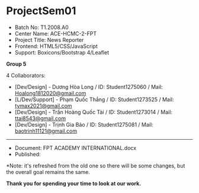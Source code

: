 # ProjectSem01

- Batch No: T1.2008.A0
- Center Name: ACE-HCMC-2-FPT
- Project Title: News Reporter
- Frontend: HTML5/CSS/JavaScript
- Support: Boxicons/Bootstrap 4/Leaflet

__________Group 5__________

4 Collaborators:

- [Dev/Design] - Dương Hòa Long / ID: Student1275060 / Mail: Hoalong1812020@gmail.com
- [L/Dev/Support] - Phạm Quốc Thắng / ID: Student1273525 / Mail: tymax2021@gmail.com
- [Dev/Design] - Trần Hoàng Quốc Tài / ID: Student1273014 / Mail: ttai8543@gmail.com
- [Dev/Design] - Trịnh Gia Bảo / ID: Student1275081 / Mail: baotrinh11121@gmail.com

_____________________________

- Document: FPT ACADEMY INTERNATIONAL.docx
- Published:

*Note: it's refreshed from the old one so there will be some changes, but the overall goal remains the same.

__________Thank you for spending your time to look at our work.__________
